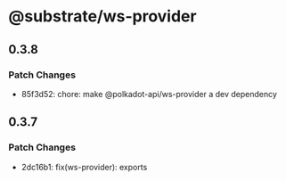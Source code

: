 # @substrate/ws-provider

## 0.3.8

### Patch Changes

- 85f3d52: chore: make @polkadot-api/ws-provider a dev dependency

## 0.3.7

### Patch Changes

- 2dc16b1: fix(ws-provider): exports
